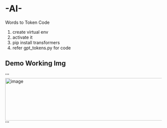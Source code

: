 # -AI-
Words to Token Code

1. create virtual env
1. activate it
1. pip install transformers
1. refer gpt_tokens.py for code

<h2>Demo Working Img</h2>
'''<img width="1048" height="137" alt="image" src="https://github.com/user-attachments/assets/145d5f67-4a41-46d3-addb-4828e78a61a0" />'''
